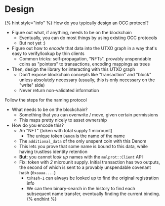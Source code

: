 # Design

{% hint style="info" %}
How do you typically design an OCC protocol?

* Figure out what, if anything, needs to be on the blockchain
  * Eventually, you can do most things by using existing OCC protocols
  * But not yet :)
* Figure out how to _encode_ that data into the UTXO graph in a way that's easy to verify/lookup by thin clients
  * Common tricks: self-propagation, "NFTs", provably unspendable coins as "pointers" to transactions, encoding mappings as trees
* Then, design the library for interacting with this UTXO graph
  * Don't expose blockchain concepts like "transaction" and "block" unless absolutely necessary (usually, this is only necessary on the "write" side)
  * Never return non-validated information

Follow the steps for the naming protocol

* What needs to be on the blockchain?
  * Something that you can overwrite / move, given certain permissions
  * This maps pretty nicely to asset ownership
* How do you encode this?
  * An "NFT" (token with total supply 1 microunit)
    * The unique token `Denom` is the name of the name
  * The `additional_data` of the only unspent coin with this Denom
  * This lets you prove that some name is bound to this data, while having trustless identity retention
  * **But**: you cannot _look up_ names with the `melprot::Client` API
  * Fix: token with _2_ microunit supply. Initial transaction has two outputs, the second of which is sent to a provably unspendable covenant hash (`0xaaaa....`)
    * `txhash-1` can always be looked up to find the original registration info
    * We can then binary-search in the history to find each subsequent name transfer, eventually finding the current binding.
{% endhint %}
